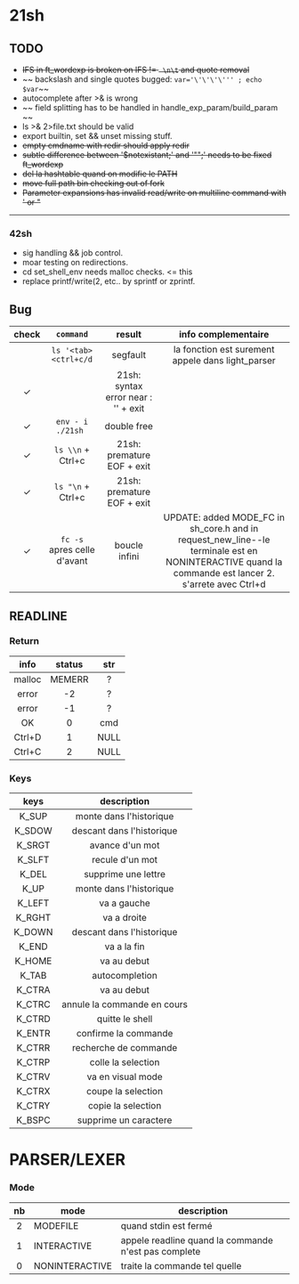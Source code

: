 # 21sh

## TODO
- ~~IFS in ft_wordexp is broken on IFS != ` \n\t` and quote removal~~
- ~~ backslash and single quotes bugged: `var='\'\'\'\''' ; echo $var`~~
- autocomplete after >& is wrong
- ~~ field splitting has to be handled in handle_exp_param/build_param ~~
- ls >& 2>file.txt should be valid
- export builtin, set && unset missing stuff.
- ~~empty cmdname with redir should apply redir~~
- ~~subtle difference between '$notexistant;' and '"";' needs to be fixed ft_wordexp~~
- ~~del la hashtable quand on modifie le PATH~~
- ~~move full path bin checking out of fork~~
- ~~Parameter expansions has invalid read/write on multiline command with ' or "~~
------------------------------------
### 42sh

- sig handling && job control.
- moar testing on redirections.
- cd set_shell_env needs malloc checks. <= this
- replace printf/write(2, etc.. by sprintf or zprintf.

## Bug
|check|     `command`     |                result               | info complementaire |
|:---:|:-----------------:|:-----------------------------------:|:-------------------:|
|     | `ls '<tab><ctrl+c/d`| segfault |la fonction est surement appele dans light_parser|
|  ✓  | ` `               | 21sh: syntax error near : '' + exit ||
|  ✓  | `env - i ./21sh ` | double free						    ||
|  ✓  | `ls \\n` + Ctrl+c | 21sh: premature EOF + exit          ||
|  ✓  | `ls "\n` + Ctrl+c | 21sh: premature EOF + exit          ||
|  ✓  | `fc -s` apres celle d'avant | boucle infini | UPDATE: added MODE_FC in sh_core.h and in request_new_line--le terminale est en NONINTERACTIVE quand la commande est lancer 2. s'arrete avec Ctrl+d |

## READLINE
### Return
| info | status | str |
|:----:|:------:|:---:|
|malloc| MEMERR |  ?  |
|error |   -2   |  ?  |
|error |   -1   |  ?  |
|  OK  |    0   | cmd |
|Ctrl+D|    1   | NULL|
|Ctrl+C|    2   | NULL|

### Keys

|  keys  |          description        |
|:------:|:---------------------------:|
| K_SUP  | monte dans l'historique     |
| K_SDOW | descant dans l'historique   |
| K_SRGT | avance d'un mot             |
| K_SLFT | recule d'un mot             |
| K_DEL  | supprime une lettre         |
| K_UP   | monte dans l'historique     |
| K_LEFT | va a gauche                 |
| K_RGHT | va a droite                 |
| K_DOWN | descant dans l'historique   | 
| K_END  | va a la fin                 |
| K_HOME | va au debut                 |
| K_TAB  | autocompletion              |
| K_CTRA | va au debut                 |
| K_CTRC | annule la commande en cours |
| K_CTRD | quitte le shell             |
| K_ENTR | confirme la commande        |
| K_CTRR | recherche de commande       |
| K_CTRP | colle la selection          |
| K_CTRV | va en visual mode           |
| K_CTRX | coupe la selection          |
| K_CTRY | copie la selection          |
| K_BSPC | supprime un caractere       |

# PARSER/LEXER
### Mode
|nb|      mode      |description|
|:-:|-|-|
|2 |    MODEFILE    |quand stdin est fermé|
|1 |   INTERACTIVE  |appele readline quand la commande n'est pas complete |
|0 | NONINTERACTIVE |traite la commande tel quelle |
